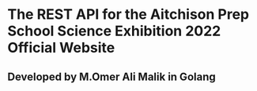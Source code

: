 # The REST API for the Aitchison Prep School Science Exhibition 2022 Official Website
## Developed by M.Omer Ali Malik in Golang